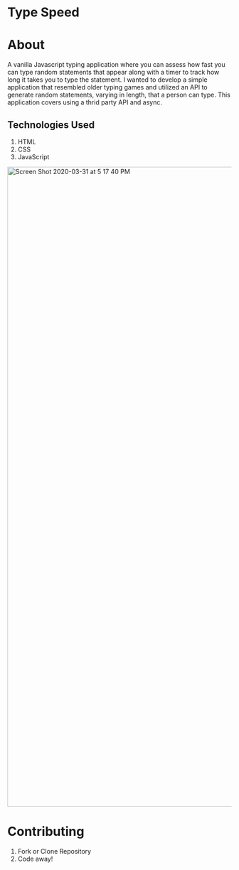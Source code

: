 # Type Speed

# About

A vanilla Javascript typing application where you can assess how fast you can type random statements that appear along with a timer to track how long it takes you to type the statement. I wanted to develop a simple application that resembled older typing games and utilized an API to generate random statements, varying in length, that a person can type. This application covers using a thrid party API and async.

## Technologies Used

1. HTML
2. CSS
3. JavaScript

<img width="1440" alt="Screen Shot 2020-03-31 at 5 17 40 PM" src="https://user-images.githubusercontent.com/54545904/78075990-8e0ef680-7373-11ea-9f01-10e9c29626fc.png">

# Contributing

1. Fork or Clone Repository 
2. Code away!
